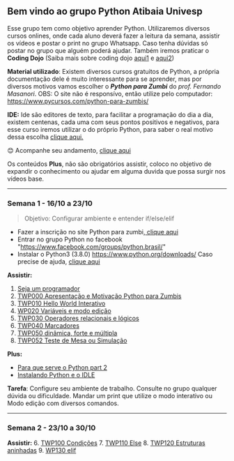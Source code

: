 ## Bem vindo ao grupo Python Atibaia Univesp

Esse grupo tem como objetivo aprender Python. Utilizaremos diversos cursos onlines, onde cada aluno deverá fazer a leitura da semana, assistir os vídeos e postar o print no grupo Whatsapp.
Caso tenha dúvidas só postar no grupo que alguém poderá ajudar.
Também iremos praticar o **Coding Dojo** (Saiba mais sobre coding dojo [aqui1](https://pt.wikipedia.org/wiki/Coding_Dojo "aqui1") e [aqui2](https://medium.com/@lkmf/coding-dojo-o-que-%C3%A9-pra-qu%C3%AA-serve-como-funciona-a84d333ea031 "aqui2"))

**Material utilizado**: Existem diversos cursos gratuitos de Python, a própria documentação dele é muito interessante para se aprender, mas por diversos motivos vamos escolher o ***Python para Zumbi*** do *prof. Fernando Masanori*.
OBS: O site não é responsívo, então utilize pelo computador:
https://www.pycursos.com/python-para-zumbis/

**IDE:** Ide são editores de texto, para facilitar a programação do dia a dia, existem centenas, cada uma com seus pontos positivos e negativos, para esse curso iremos utilizar o do próprio Python, para saber o real motivo dessa escolha [clique aqui.](https://github.com/dorathoto/Python-Atibaia-0/wiki/Qual-Ide%3F "clique aqui.")

😊  Acompanhe seu andamento, [clique aqui](https://docs.google.com/spreadsheets/d/1WVIZw3rmagHS-F-5tFaSAvYS1p5AfoYbCqy8HVFKa38/edit?usp=sharing "clique aqui")

Os conteúdos **Plus**, não são obrigatórios assistir, coloco no objetivo de expandir o conhecimento ou ajudar em alguma duvida que possa surgir nos vídeos base.

------------


### Semana 1 - 16/10 a 23/10
> Objetivo: Configurar ambiente e entender if/else/elif

 - Fazer a inscrição no site Python para zumbi,[ clique aqui](http://pingmind.com.br/dashboard/login/?next=/classes/142/enroll/ " clique aqui")
 - Entrar no grupo Python no facebook "https://www.facebook.com/groups/python.brasil/"
 - Instalar o Python3 (3.8.0) https://www.python.org/downloads/ Caso precise de ajuda, [clique aqui](https://github.com/dorathoto/Python-Atibaia-0/wiki/Como-instalar-Python3-no-Windows)
  
**Assistir:**
1. [Seja um programador](https://youtu.be/S9uPNppGsGo "Seja um programador") 
2. [TWP000 Apresentação e Motivação Python para Zumbis](https://youtu.be/6La690qlH5w "TWP000 Apresentação e Motivação Python para Zumbis")
3. [TWP010 Hello World Interativo](https://youtu.be/GpbkVHV8_64 "")
4. [WP020 Variáveis e modo edição](https://youtu.be/9srd0tYvqv8 "")
5. [TWP030 Operadores relacionais e lógicos](https://youtu.be/d6XyTLkTYJo)
6. [TWP040 Marcadores](https://youtu.be/dhtEDVw5EFM)
7. [TWP050 dinâmica, forte e múltipla](https://youtu.be/WqiKtAynpI0)
8. [TWP052 Teste de Mesa ou Simulação](https://youtu.be/nvuWPGKiVtU)


**Plus:**
- [Para que serve o Python part 2](https://youtu.be/Mp0vhMDI7fA "Mais sobre python")
- [Instalando Python e o IDLE](https://youtu.be/VuKvR1J2LQE?t=472 "Instalando Python e o IDLE")

**Tarefa**: Configure seu ambiente de trabalho. Consulte no grupo qualquer dúvida ou dificuldade. Mandar um print que utilize o modo interativo ou Modo edição com diversos comandos.


------------

### Semana 2 - 23/10 a 30/10
**Assistir:**
6. [TWP100 Condições](https://youtu.be/vyRXFoZEaJw)
7. [TWP110 Else](https://youtu.be/wuX0ImNSWWQ "TWP110 Else")
8. [TWP120 Estruturas aninhadas](https://youtu.be/noGG5WgVdoE "TWP120 Estruturas aninhadas")
9. [WP130 elif](https://youtu.be/pjOJYIzvh3w "WP130 elif")



